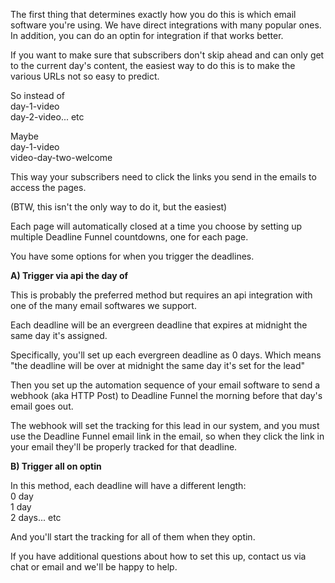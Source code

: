 The first thing that determines exactly how you do this is which email
software you're using. We have direct integrations with many popular ones. In
addition, you can do an optin for integration if that works better.

If you want to make sure that subscribers don't skip ahead and can only get to
the current day's content, the easiest way to do this is to make the various
URLs not so easy to predict.

So instead of  
day-1-video  
day-2-video... etc  
  
Maybe  
day-1-video  
video-day-two-welcome  
  
This way your subscribers need to click the links you send in the emails to
access the pages.  
  
(BTW, this isn't the only way to do it, but the easiest)  
  
Each page will automatically closed at a time you choose by setting up
multiple Deadline Funnel countdowns, one for each page.  
  
You have some options for when you trigger the deadlines.  
  
**A) Trigger via api the day of**  
  
This is probably the preferred method but requires an api integration with one
of the many email softwares we support.  
  
Each deadline will be an evergreen deadline that expires at midnight the same
day it's assigned.  
  
Specifically, you'll set up each evergreen deadline as 0 days. Which means
"the deadline will be over at midnight the same day it's set for the lead"  
  
Then you set up the automation sequence of your email software to send a
webhook (aka HTTP Post) to Deadline Funnel the morning before that day's email
goes out.  
  
The webhook will set the tracking for this lead in our system, and you must
use the Deadline Funnel email link in the email, so when they click the link
in your email they'll be properly tracked for that deadline.  
  
**B)  Trigger all on optin**  
  
In this method, each deadline will have a different length:  
0 day  
1 day  
2 days... etc  
  
And you'll start the tracking for all of them when they optin.  
  
If you have additional questions about how to set this up, contact us via chat
or email and we'll be happy to help.

